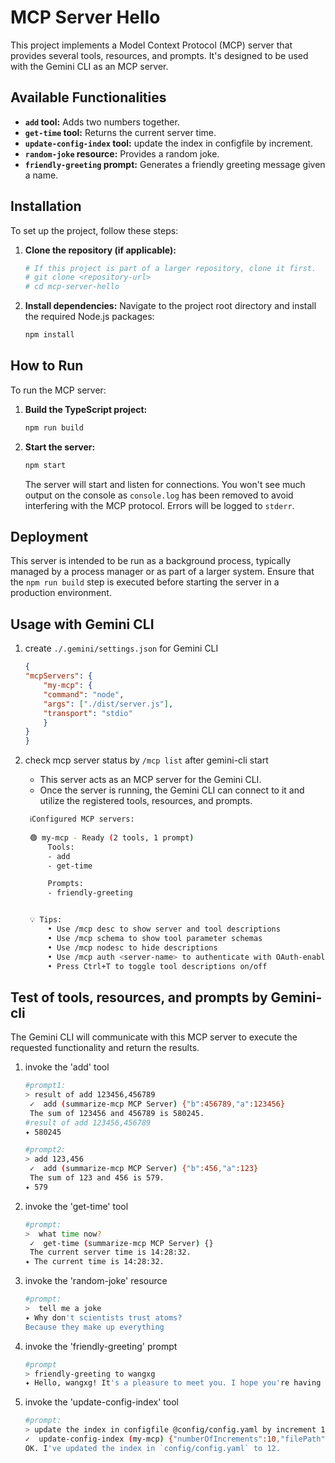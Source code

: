 # MCP Server Hello

This project implements a Model Context Protocol (MCP) server that provides several tools, resources, and prompts. It's designed to be used with the Gemini CLI as an MCP server.

## Available Functionalities

*   **`add` tool:** Adds two numbers together.
*   **`get-time` tool:** Returns the current server time.
*   **`update-config-index` tool:** update the index in configfile by increment.
*   **`random-joke` resource:** Provides a random joke.
*   **`friendly-greeting` prompt:** Generates a friendly greeting message given a name.

## Installation

To set up the project, follow these steps:

1.  **Clone the repository (if applicable):**
    ```bash
    # If this project is part of a larger repository, clone it first.
    # git clone <repository-url>
    # cd mcp-server-hello
    ```

2.  **Install dependencies:**
    Navigate to the project root directory and install the required Node.js packages:
    ```bash
    npm install
    ```

## How to Run

To run the MCP server:

1.  **Build the TypeScript project:**
    ```bash
    npm run build
    ```

2.  **Start the server:**
    ```bash
    npm start
    ```
    The server will start and listen for connections. You won't see much output on the console as `console.log` has been removed to avoid interfering with the MCP protocol. Errors will be logged to `stderr`.

## Deployment

This server is intended to be run as a background process, typically managed by a process manager or as part of a larger system. Ensure that the `npm run build` step is executed before starting the server in a production environment.

## Usage with Gemini CLI
1. create `./.gemini/settings.json` for Gemini CLI
    ```json
    {
    "mcpServers": {
        "my-mcp": {
        "command": "node",
        "args": ["./dist/server.js"],
        "transport": "stdio"
        }
    }
    }
    ```
2. check mcp server status by `/mcp list` after gemini-cli start  
   - This server acts as an MCP server for the Gemini CLI. 
   - Once the server is running, the Gemini CLI can connect to it and utilize the registered tools, resources, and prompts.

   ```bash
    ℹConfigured MCP servers:
    
    🟢 my-mcp - Ready (2 tools, 1 prompt)
        Tools:
        - add
        - get-time

        Prompts:
        - friendly-greeting


    💡 Tips:
        • Use /mcp desc to show server and tool descriptions
        • Use /mcp schema to show tool parameter schemas
        • Use /mcp nodesc to hide descriptions
        • Use /mcp auth <server-name> to authenticate with OAuth-enabled servers
        • Press Ctrl+T to toggle tool descriptions on/off   
   ```  

## Test of tools, resources, and prompts by Gemini-cli
The Gemini CLI will communicate with this MCP server to execute the requested functionality and return the results.
1. invoke the 'add' tool 
   ```bash
   #prompt1: 
   > result of add 123456,456789 
    ✓  add (summarize-mcp MCP Server) {"b":456789,"a":123456}        
    The sum of 123456 and 456789 is 580245.   
   #result of add 123456,456789 
   ✦ 580245

   #prompt2: 
   > add 123,456 
    ✓  add (summarize-mcp MCP Server) {"b":456,"a":123}       
    The sum of 123 and 456 is 579.   
   ✦ 579
   ```  
2. invoke the 'get-time' tool
   ```bash
   #prompt: 
   >  what time now? 
    ✓  get-time (summarize-mcp MCP Server) {}       
    The current server time is 14:28:32. 
   ✦ The current time is 14:28:32. 
   ```  
3. invoke the 'random-joke' resource
   ```bash
   #prompt: 
   >  tell me a joke 
   ✦ Why don't scientists trust atoms?    
   Because they make up everything 
   ```  
4. invoke the 'friendly-greeting' prompt
   ```bash
   #prompt
   > friendly-greeting to wangxg 
   ✦ Hello, wangxg! It's a pleasure to meet you. I hope you're having a fantastic day
   ```
5. invoke the 'update-config-index' tool
   ```bash
   #prompt:
   > update the index in configfile @config/config.yaml by increment 10
   ✓  update-config-index (my-mcp) {"numberOfIncrements":10,"filePath":"C:\\work\\mcp-server\\mcp-server-hello\\config\\config.yaml"}
   OK. I've updated the index in `config/config.yaml` to 12.
   ```
